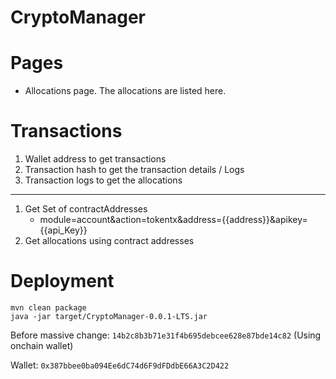 # CryptoManager

# Pages 
- Allocations page. The allocations are listed here.

# Transactions
1. Wallet address to get transactions
2. Transaction hash to get the transaction details / Logs
3. Transaction logs to get the allocations
---
1. Get Set of contractAddresses
   - module=account&action=tokentx&address={{address}}&apikey={{api_Key}}
2. Get allocations using contract addresses


# Deployment
```
mvn clean package
java -jar target/CryptoManager-0.0.1-LTS.jar
```

Before massive change: `14b2c8b3b71e31f4b695debcee628e87bde14c82`
(Using onchain wallet)

Wallet: `0x387bbee0ba094Ee6dC74d6F9dFDdbE66A3C2D422`

